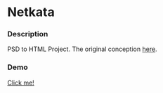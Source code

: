 # Netkata

### Description

PSD to HTML Project. The original conception [here](https://github.com/fabijanski/netkata/blob/master/netkata-original.png).

### Demo

[Click me!](https://fabijanski.github.io/netkata)




